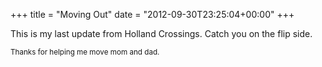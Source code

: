 +++
title = "Moving Out"
date = "2012-09-30T23:25:04+00:00"
+++

This is my last update from Holland Crossings. Catch you on the flip side.

<small>Thanks for helping me move mom and dad.</small>
			